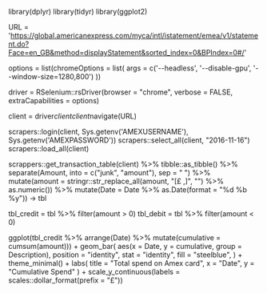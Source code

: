 library(dplyr)
library(tidyr)
library(ggplot2)

URL = 'https://global.americanexpress.com/myca/intl/istatement/emea/v1/statement.do?Face=en_GB&method=displayStatement&sorted_index=0&BPIndex=0#/'

options = list(chromeOptions = list(
  args = c('--headless', '--disable-gpu', '--window-size=1280,800')
))

driver = RSelenium::rsDriver(browser = "chrome", verbose = FALSE, extraCapabilities = options)

client = driver$client
client$navigate(URL)

scrapers::login(client, Sys.getenv('AMEXUSERNAME'), Sys.getenv('AMEXPASSWORD'))
scrapers::select_all(client, "2016-11-16")
scrapers::load_all(client)

scrappers::get_transaction_table(client) %>%
  tibble::as_tibble() %>% 
  separate(Amount, into = c("junk", "amount"), sep = " ") %>%
  mutate(amount = stringr::str_replace_all(amount, "[£ ,]", "") %>% as.numeric()) %>%
  mutate(Date = Date %>% as.Date(format = "%d %b %y")) -> tbl

tbl_credit = tbl %>% filter(amount > 0)
tbl_debit = tbl %>% filter(amount < 0)

ggplot(tbl_credit %>% arrange(Date) %>% mutate(cumulative = cumsum(amount))) +
  geom_bar(
    aes(x = Date, y = cumulative, group = Description),
    position = "identity", stat = "identity", fill = "steelblue",
  ) +
  theme_minimal() +
  labs(
    title = "Total spend on Amex card",
    x = "Date", 
    y = "Cumulative Spend"
  ) +
  scale_y_continuous(labels = scales::dollar_format(prefix = "£"))
